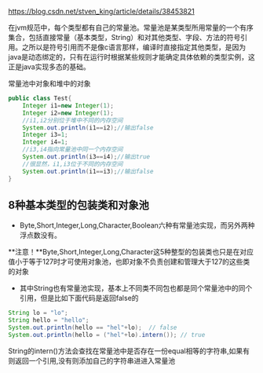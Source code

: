 https://blog.csdn.net/stven_king/article/details/38453821

在jvm规范中，每个类型都有自己的常量池。常量池是某类型所用常量的一个有序集合，包括直接常量（基本类型，String）和对其他类型、字段、方法的符号引用。之所以是符号引用而不是像c语言那样，编译时直接指定其他类型，是因为java是动态绑定的，只有在运行时根据某些规则才能确定具体依赖的类型实例，这正是java实现多态的基础。

常量池中对象和堆中的对象

```java
public class Test{
	Integer i1=new Integer(1);
	Integer i2=new Integer(1);
	//i1,i2分别位于堆中不同的内存空间
	System.out.println(i1==i2);//输出false
    Integer i3=1;
    Integer i4=1;
	//i3,i4指向常量池中同一个内存空间
	System.out.println(i3==i4);//输出true
	//很显然，i1,i3位于不同的内存空间
	System.out.println(i1==i3);//输出false
}
```

## 8种基本类型的包装类和对象池

- Byte,Short,Integer,Long,Character,Boolean六种有常量池实现，而另外两种浮点数没有。

**注意！**Byte,Short,Integer,Long,Character这5种整型的包装类也只是在对应值小于等于127时才可使用对象池，也即对象不负责创建和管理大于127的这些类的对象

- 其中String也有常量池实现，基本上不同类不同包也都是同个常量池中的同个引用，但是比如下面代码是返回false的

```java
String lo = "lo";
String hello = "hello";
System.out.println(hello == "hel"+lo);  // false
System.out.println(hello = ("hel"+lo).intern()); // true
```

String的intern()方法会查找在常量池中是否存在一份equal相等的字符串,如果有则返回一个引用,没有则添加自己的字符串进进入常量池